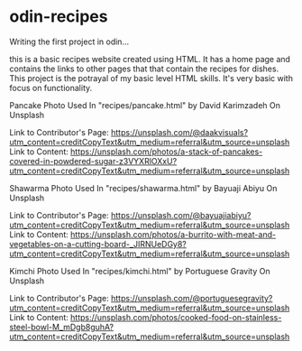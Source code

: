 # odin-recipes
Writing the first project in odin...

this is a basic recipes website created using HTML.
It has a home page and contains the links to other
pages that that contain the recipes for dishes.
This project is the potrayal of my basic level HTML
skills. It's very basic with focus on functionality.

Pancake Photo Used In "recipes/pancake.html" by David Karimzadeh On Unsplash

Link to Contributor's Page:
https://unsplash.com/@daakvisuals?utm_content=creditCopyText&utm_medium=referral&utm_source=unsplash
Link to Content:
https://unsplash.com/photos/a-stack-of-pancakes-covered-in-powdered-sugar-z3VYXRlOXxU?utm_content=creditCopyText&utm_medium=referral&utm_source=unsplash

Shawarma Photo Used In "recipes/shawarma.html" by Bayuaji Abiyu On Unsplash

Link to Contributor's Page:
https://unsplash.com/@bayuajiabiyu?utm_content=creditCopyText&utm_medium=referral&utm_source=unsplash
Link to Content:
https://unsplash.com/photos/a-burrito-with-meat-and-vegetables-on-a-cutting-board-_JIRNUeDGy8?utm_content=creditCopyText&utm_medium=referral&utm_source=unsplash

Kimchi Photo Used In "recipes/kimchi.html" by Portuguese Gravity On Unsplash

Link to Contributor's Page:
https://unsplash.com/@portuguesegravity?utm_content=creditCopyText&utm_medium=referral&utm_source=unsplash
Link to Content:
https://unsplash.com/photos/cooked-food-on-stainless-steel-bowl-M_mDgb8guhA?utm_content=creditCopyText&utm_medium=referral&utm_source=unsplash